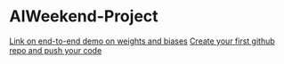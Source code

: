 # AIWeekend-Project

[Link on end-to-end demo on weights and biases](https://www.youtube.com/watch?v=tHAFujRhZLA)
[Create your first github repo and push your code](https://www.youtube.com/watch?v=f26KI43FK58)
